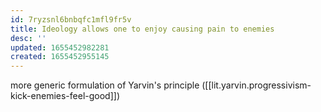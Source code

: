 ```yaml
---
id: 7ryzsnl6bnbqfc1mfl9fr5v
title: Ideology allows one to enjoy causing pain to enemies
desc: ''
updated: 1655452982281
created: 1655452955145
---
```


more generic formulation of Yarvin's principle ([[lit.yarvin.progressivism-kick-enemies-feel-good]])
